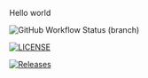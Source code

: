 Hello world

![GitHub Workflow Status (branch)](https://img.shields.io/github/actions/workflow/status/Gp22-code/sem/main.yml?branch=master)

[![LICENSE](https://img.shields.io/github/license/Gp22-code/sem.svg?style=flat-square)](https://github.com/Gp22-code/sem/blob/master/LICENSE)

[![Releases](https://img.shields.io/github/release/Gp22-code/sem/all.svg?style=flat-square)](https://github.com/Gp22-code/sem/releases)